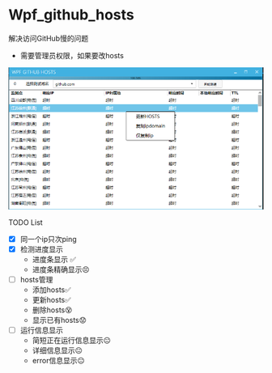 # **Wpf_github_hosts**

解决访问GitHub慢的问题

- 需要管理员权限，如果要改hosts

![1560528009816](README.assets/1560528009816.png)





TODO List

- [x] 同一个ip只次ping
- [x] 检测进度显示
  - 进度条显示 :white_check_mark:
  - 进度条精确显示:persevere:
- [ ] hosts管理
  - 添加hosts:white_check_mark:
  - 更新hosts:white_check_mark:
  - 删除hosts:dizzy_face:
  - 显示已有hosts:worried:
- [ ] 运行信息显示
  - 简短正在运行信息显示:neutral_face:
  - 详细信息显示:neutral_face:
  - error信息显示:neutral_face: